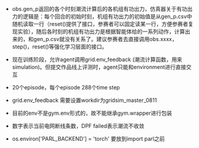 * obs.gen_p返回的各个时刻潮流计算后的各机组有功出力，仿真器关于有功出力的逻辑是：每个回合的初始时刻，机组有功出力的初始值是从gen_p.csv中随机读取一行（reset()提供了接口，参赛者可以固定读某一行，方便参赛者复现实验），随后各时刻的机组有功出力是根据智能体给的一系列动作，计算出来的，和gen_p.csv就没有关系了。建议参赛者去直接调用obs.xxxx，step()，reset()等强化学习层面的接口。

* 现在训练阶段，允许agent调用grid.env_feedback (潮流计算函数，用来simulation)。但提交作品线上评测时，agent只能和environment进行直接交互

* 20个episode，每个episode 288个time step

* grid.env_feedback 需要设置workdir为gridsim_master_0811

* 目前的env不是gym.env形式的，故不能继承gym.wrapper进行包装

* 数字表示当前电网断线条数，DPF failed表示潮流不收敛

* os.environ['PARL_BACKEND'] = 'torch' 要放到import parl之前